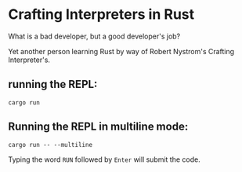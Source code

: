 # Crafting Interpreters in Rust

What is a bad developer, but a good developer's job?

Yet another person learning Rust by way of Robert Nystrom's Crafting Interpreter's.

## running the REPL:

`cargo run`

## Running the REPL in multiline mode:

`cargo run -- --multiline`

Typing the word `RUN` followed by `Enter` will submit the code.
